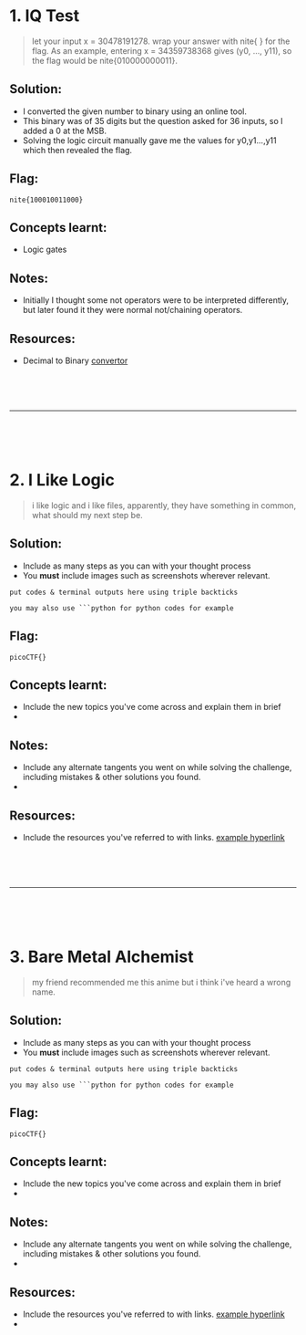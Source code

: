 # 1. IQ Test
> let your input x = 30478191278.
wrap your answer with nite{ } for the flag.
As an example, entering x = 34359738368 gives (y0, ..., y11), so the flag would be nite{010000000011}.


## Solution:

- I converted the given number to binary using an online tool.
- This binary was of 35 digits but the question asked for 36 inputs, so I added a 0 at the MSB.
- Solving the logic circuit manually gave me the values for y0,y1...,y11 which then revealed the flag.

## Flag:

```
nite{100010011000}
```

## Concepts learnt:

- Logic gates

## Notes:

- Initially I thought some not operators were to be interpreted differently, but later found it they were normal not/chaining operators.

## Resources:

- Decimal to Binary [convertor](https://www.rapidtables.com/convert/number/decimal-to-binary.html)
  
<br><br><br>
***
<br><br><br>


# 2. I Like Logic

> i like logic and i like files, apparently, they have something in common, what should my next step be.

## Solution:

- Include as many steps as you can with your thought process
- You **must** include images such as screenshots wherever relevant.

```
put codes & terminal outputs here using triple backticks

you may also use ```python for python codes for example
```

## Flag:

```
picoCTF{}
```

## Concepts learnt:

- Include the new topics you've come across and explain them in brief
- 

## Notes:

- Include any alternate tangents you went on while solving the challenge, including mistakes & other solutions you found.
- 

## Resources:

- Include the resources you've referred to with links. [example hyperlink](https://google.com)

<br><br><br>
***
<br><br><br>


# 3. Bare Metal Alchemist

> my friend recommended me this anime but i think i've heard a wrong name.

## Solution:

- Include as many steps as you can with your thought process
- You **must** include images such as screenshots wherever relevant.

```
put codes & terminal outputs here using triple backticks

you may also use ```python for python codes for example
```

## Flag:

```
picoCTF{}
```

## Concepts learnt:

- Include the new topics you've come across and explain them in brief
- 

## Notes:

- Include any alternate tangents you went on while solving the challenge, including mistakes & other solutions you found.
- 

## Resources:

- Include the resources you've referred to with links. [example hyperlink](https://google.com)
- 

